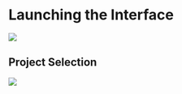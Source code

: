 # Launching the Interface

![](../img/launcher.png)

## Project Selection

![](../img/projects.png)
